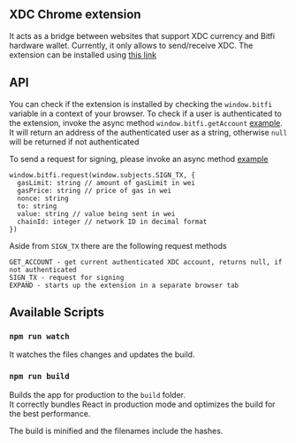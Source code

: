 ## XDC Chrome extension
It acts as a bridge between websites that support XDC currency and Bitfi hardware wallet.
Currently, it only allows to send/receive XDC. 
The extension can be installed using [this link](https://chrome.google.com/webstore/detail/bitfi-xdc-chrome-extensio/hollalkeimdfbjebppaojkookekggehm)

## API
You can check if the extension is installed by checking the `window.bitfi` variable in a context of your browser.
To check if a user is authenticated to the extension, invoke the async method `window.bitfi.getAccount` [example](https://github.com/just4hacking/Wallet/blob/33bb80434f361399fb15164adfa6d1b7e6660dff/src/wallets/hardware/bitfi/index.js#L38-L51).
It will return an address of the authenticated user as a string, otherwise `null` will be returned if not authenticated

To send a request for signing, please invoke an async method [example](https://github.com/just4hacking/Wallet/blob/33bb80434f361399fb15164adfa6d1b7e6660dff/src/wallets/hardware/bitfi/index.js#L78-L92)
```
window.bitfi.request(window.subjects.SIGN_TX, {
  gasLimit: string // amount of gasLimit in wei
  gasPrice: string // price of gas in wei
  nonce: string 
  to: string
  value: string // value being sent in wei
  chainId: integer // network ID in decimal format
})
```

Aside from `SIGN_TX` there are the following request methods

```
GET_ACCOUNT - get current authenticated XDC account, returns null, if not authenticated
SIGN_TX - request for signing
EXPAND - starts up the extension in a separate browser tab
```

## Available Scripts

### `npm run watch`

It watches the files changes and updates the build.

### `npm run build`

Builds the app for production to the `build` folder.<br>
It correctly bundles React in production mode and optimizes the build for the best performance.

The build is minified and the filenames include the hashes.
